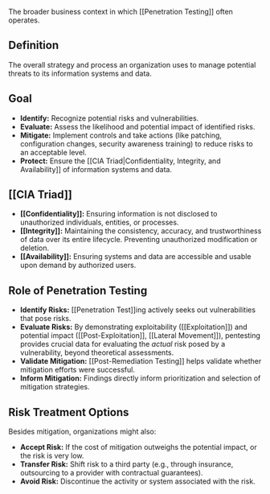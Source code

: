 The broader business context in which [[Penetration Testing]] often operates.

## Definition

The overall strategy and process an organization uses to manage potential threats to its information systems and data.

## Goal

- **Identify:** Recognize potential risks and vulnerabilities.
- **Evaluate:** Assess the likelihood and potential impact of identified risks.
- **Mitigate:** Implement controls and take actions (like patching, configuration changes, security awareness training) to reduce risks to an acceptable level.
- **Protect:** Ensure the [[CIA Triad|Confidentiality, Integrity, and Availability]] of information systems and data.

## [[CIA Triad]]

- **[[Confidentiality]]:** Ensuring information is not disclosed to unauthorized individuals, entities, or processes.
- **[[Integrity]]:** Maintaining the consistency, accuracy, and trustworthiness of data over its entire lifecycle. Preventing unauthorized modification or deletion.
- **[[Availability]]:** Ensuring systems and data are accessible and usable upon demand by authorized users.

## Role of Penetration Testing

- **Identify Risks:** [[Penetration Test]]ing actively seeks out vulnerabilities that pose risks.
- **Evaluate Risks:** By demonstrating exploitability ([[Exploitation]]) and potential impact ([[Post-Exploitation]], [[Lateral Movement]]), pentesting provides crucial data for evaluating the *actual* risk posed by a vulnerability, beyond theoretical assessments.
- **Validate Mitigation:** [[Post-Remediation Testing]] helps validate whether mitigation efforts were successful.
- **Inform Mitigation:** Findings directly inform prioritization and selection of mitigation strategies.

## Risk Treatment Options

Besides mitigation, organizations might also:
- **Accept Risk:** If the cost of mitigation outweighs the potential impact, or the risk is very low.
- **Transfer Risk:** Shift risk to a third party (e.g., through insurance, outsourcing to a provider with contractual guarantees).
- **Avoid Risk:** Discontinue the activity or system associated with the risk. 